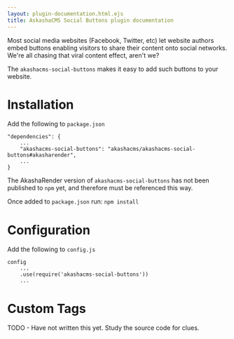 ```yaml
---
layout: plugin-documentation.html.ejs
title: AskashaCMS Social Buttons plugin documentation
---
```


Most social media websites (Facebook, Twitter, etc) let website authors embed buttons enabling visitors to share their content onto social networks.  We're all chasing that viral content effect, aren't we?  

The `akashacms-social-buttons` makes it easy to add such buttons to your website.

# Installation

Add the following to `package.json`

```
"dependencies": {
    ...
    "akashacms-social-buttons": "akashacms/akashacms-social-buttons#akasharender",
    ...
}
```

The AkashaRender version of `akashacms-social-buttons` has not been published to `npm` yet, and therefore must be referenced this way.

Once added to `package.json` run: `npm install`

# Configuration

Add the following to `config.js`

```
config
    ...
    .use(require('akashacms-social-buttons'))
    ...
```

# Custom Tags


TODO - Have not written this yet.  Study the source code for clues.
